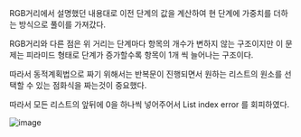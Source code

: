 RGB거리에서 설명했던 내용대로 이전 단계의 값을 계산하여 현 단계에 가중치를 더하는 방식으로 풀이를 가져갔다.

RGB거리와 다른 점은 위 거리는 단계마다 항목의 개수가 변하지 않는 구조이지만 이 문제는 피라미드 형태로 단계가 증가할수록 항목이 1개 씩 늘어나는 구조이다.

따라서 동적계획법으로 짜기 위해서는 반복문이 진행되면서 원하는 리스트의 원소를 선택할 수 있는 점화식을 짜는것이 중요했다.

따라서 모든 리스트의 앞뒤에 0을 하나씩 넣어주어서 List index error 를 회피하였다.

![image](https://user-images.githubusercontent.com/81455273/210475561-ff2c2066-7964-451c-a9d1-487190f6d870.png)
